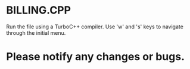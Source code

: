 # BILLING.CPP

Run the file using a TurboC++ compiler.
Use 'w' and 's' keys to navigate through the initial menu.
# Please notify any changes or bugs. 

